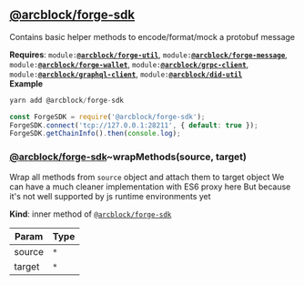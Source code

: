 <a name="module_@arcblock/forge-sdk"></a>


## [**@arcblock/forge-sdk**](https://github.com/arcblock/forge-sdk)

Contains basic helper methods to encode/format/mock a protobuf message

**Requires**: <code>module:[**@arcblock/forge-util**](https://github.com/arcblock/forge-util)</code>, <code>module:[**@arcblock/forge-message**](https://github.com/arcblock/forge-message)</code>, <code>module:[**@arcblock/forge-wallet**](https://github.com/arcblock/forge-wallet)</code>, <code>module:[**@arcblock/grpc-client**](https://github.com/arcblock/grpc-client)</code>, <code>module:[**@arcblock/graphql-client**](https://github.com/arcblock/graphql-client)</code>, <code>module:[**@arcblock/did-util**](https://github.com/arcblock/did-util)</code>  
**Example**  

```js
yarn add @arcblock/forge-sdk

const ForgeSDK = require('@arcblock/forge-sdk');
ForgeSDK.connect('tcp://127.0.0.1:28211', { default: true });
ForgeSDK.getChainInfo().then(console.log);
```

<a name="module_@arcblock/forge-sdk..wrapMethods"></a>

### [**@arcblock/forge-sdk**](https://github.com/arcblock/forge-sdk)~wrapMethods(source, target)

Wrap all methods from `source` object and attach them to target object
We can have a much cleaner implementation with ES6 proxy here
But because it's not well supported by js runtime environments yet

**Kind**: inner method of [<code>@arcblock/forge-sdk</code>](#module_@arcblock/forge-sdk)  

| Param  | Type            |
| ------ | --------------- |
| source | <code>\*</code> |
| target | <code>\*</code> |
